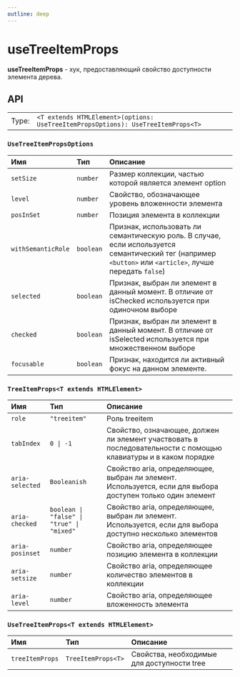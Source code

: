 ```yaml
---
outline: deep
---
```


# useTreeItemProps

**useTreeItemProps** - хук, предоставляющий свойство доступности элемента дерева.

## API

|       |                                                                          |
| ----: |:-------------------------------------------------------------------------|
| Type: | `<T extends HTMLElement>(options: UseTreeItemPropsOptions): UseTreeItemProps<T>` |

### `UseTreeItemPropsOptions`

| Имя               | Тип      | Описание    |
|:-------------------|:-----------|:-----------|
| `setSize`  | `number`   | Размер коллекции, частью которой является элемент option  | 
| `level`  | `number`   | Свойство, обозначающее уровень вложенности элемента  | 
| `posInSet`  | `number`   | Позиция элемента в коллекции  | 
| `withSemanticRole`  | `boolean`   | Признак, использовать ли семантическую роль. В случае, если используется семантический тег (например `<button>` или `<article>`, лучше передать `false`)  | 
| `selected`  | `boolean`   | Признак, выбран ли элемент в данный момент. В отличие от isChecked используется при одиночном выборе  | 
| `checked`  | `boolean`   | Признак, выбран ли элемент в данный момент. В отличие от isSelected используется при множественном выборе  | 
| `focusable`  | `boolean`   | Признак, находится ли активный фокус на данном элементе.  | 

### `TreeItemProps<T extends HTMLElement>`

| Имя               | Тип      | Описание    |
|:-------------------|:-----------|:-----------|
| `role`  | `"treeitem"`   | Роль treeitem  | 
| `tabIndex`  | `0 \| -1`   | Свойство, означающее, должен ли элемент участвовать в последовательности с помощью клавиатуры и в каком порядке  | 
| `aria-selected`  | `Booleanish`   | Свойство aria, определяющее, выбран ли элемент. Используется, если для выбора доступен только один элемент  | 
| `aria-checked`  | `boolean \| "false" \| "true" \| "mixed"`   | Свойство aria, определяющее, выбран ли элемент. Используется, если для выбора доступно несколько элементов  | 
| `aria-posinset`  | `number`   | Свойство aria, определяющее позицию элемента в коллекции  | 
| `aria-setsize`  | `number`   | Свойство aria, определяющее количество элементов в коллекции  | 
| `aria-level`  | `number`   | Свойство aria, определяющее вложенность элемента  | 

### `UseTreeItemProps<T extends HTMLElement>`

| Имя               | Тип      | Описание    |
|:-------------------|:-----------|:-----------|
| `treeItemProps`  | `TreeItemProps<T>`   | Свойства, необходимые для доступности tree  | 
